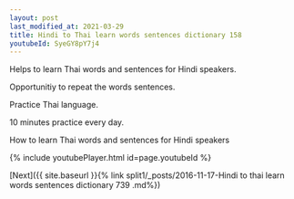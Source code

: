 ```yaml
---
layout: post
last_modified_at: 2021-03-29
title: Hindi to Thai learn words sentences dictionary 158 
youtubeId: SyeGY8pY7j4
---
```

 
 
Helps to learn Thai words and sentences for Hindi speakers.

Opportunitiy to repeat the words sentences. 

Practice Thai language. 
 
10 minutes practice every day. 
 
How to learn Thai words and sentences for Hindi speakers 
 
{% include youtubePlayer.html id=page.youtubeId %}
 
 
[Next]({{ site.baseurl }}{% link  split1/_posts/2016-11-17-Hindi to thai learn words sentences dictionary 739 .md%})
 
